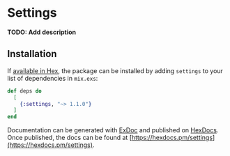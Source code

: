 # Settings

**TODO: Add description**

## Installation

If [available in Hex](https://hex.pm/docs/publish), the package can be installed
by adding `settings` to your list of dependencies in `mix.exs`:

```elixir
def deps do
  [
    {:settings, "~> 1.1.0"}
  ]
end
```

Documentation can be generated with [ExDoc](https://github.com/elixir-lang/ex_doc)
and published on [HexDocs](https://hexdocs.pm). Once published, the docs can
be found at [https://hexdocs.pm/settings](https://hexdocs.pm/settings).


